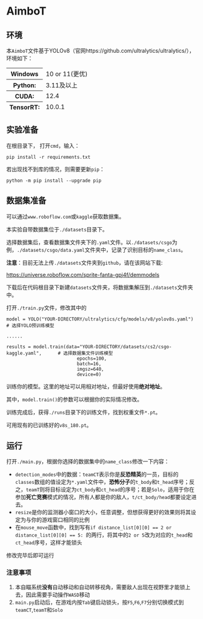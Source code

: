 # AimboT

## 环境

本`AimboT`文件基于YOLOv8（官网https://github.com/ultralytics/ultralytics/），环境如下：

<table>
  <thead><tr><th>Windows</th><td>10 or 11(更优)</td></thead>
  <thead><tr><th>Python:</th><td>3.11及以上</td></tr></thead>
  <thead><tr><th>CUDA:</th><td>12.4</td></tr></thead>
  <thead><tr><th>TensorRT:</th><td>10.0.1</td></tr></thead>
</table>

## 实验准备

在根目录下， 打开`cmd`，输入：

```
pip install -r requirements.txt
```

若出现找不到库的情况，则需要更新`pip`：

```
python -m pip install --upgrade pip
```

## 数据集准备

可以通过`www.roboflow.com`或`kaggle`获取数据集。

本实验自带数据集位于`./datasets`目录下。

选择数据集后，查看数据集文件夹下的`.yaml`文件。以`./datasets/csgo`为例，`./datasets/csgo/data.yaml`文件夹中，记录了识别目标的`name_class`。

**注意**：目前无法上传`./datasets`文件夹到`github`，请在该网站下载:

https://universe.roboflow.com/sprite-fanta-gpj4f/demmodels

下载后在代码根目录下新建`datasets`文件夹，将数据集解压到`./datasets`文件夹中。

打开`./train.py`文件，修改其中的

```
model = YOLO("YOUR-DIRECTORY/ultralytics/cfg/models/v8/yolov8s.yaml")           # 选择YOLO预训练模型

......

results = model.train(data="YOUR-DIRECTORY/datasets/cs2/csgo-kaggle.yaml",      # 选择数据集文件训练模型
                          epochs=100,
                          batch=16,
                          imgsz=640,
                          device=0)
```

训练你的模型。这里的地址可以用相对地址，但最好使用**绝对地址**。

其中，`model.train()`的参数可以根据你的实际情况修改。

训练完成后，获得`./runs`目录下的训练文件，找到权重文件`*.pt`。

可用现有的已训练好的`v8s_180.pt`。

## 运行

打开`./main.py`，根据你选择的数据集中的`name_class`修改一下内容：

+ `detection_modes`中的数据：`teamCT`表示你是**反恐精英**的一员，目标的`classes`数组的值设定为`*.yaml`文件中，**恐怖分子**的`t_body`和`t_head`序号；反之，`teamT`则将目标设定为`ct_body`和`ct_head`的序号；若是`Solo`，适用于你在参加**死亡竞赛**模式的情况，所有人都是你的敌人，`t/ct_body/head`都要设定进去。
+ `resize`是你的监测器小窗口的大小，任意调整，但想获得更好的效果则将其设定为与你的游戏窗口相同的比例
+ 在`mouse_move`函数中，找到写有`if distance_list[0][0] == 2 or distance_list[0][0] == 5: `的两行，将其中的`2 or 5`改为对应的`t_head`和`ct_head`序号，这样才能锁头
  
修改完毕后即可运行

### 注意事项

1. 本自瞄系统**没有**自动移动和自动转移视角，需要敌人出现在视野里才能锁上去，因此需要手动操作`WASD`移动
2. `main.py`启动后，在游戏内按`Tab`键启动锁头，按`F5`,`F6`,`F7`分别切换模式到`teamCT`,`teamT`和`Solo`